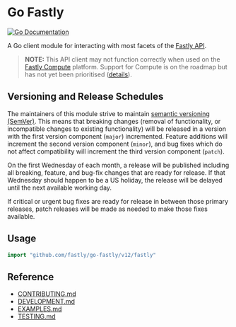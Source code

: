 # Go Fastly

[![Go Documentation](http://img.shields.io/badge/go-documentation-blue.svg?style=flat-square)][latest]

A Go client module for interacting with most facets of the [Fastly
API](https://docs.fastly.com/api).

> **NOTE:** This API client may not function correctly when used on
> the [Fastly Compute](https://www.fastly.com/products/edge-compute)
> platform. Support for Compute is on the roadmap but has not yet been
> prioritised ([details](./DEVELOPMENT.md#compute)).

## Versioning and Release Schedules

The maintainers of this module strive to maintain [semantic versioning
(SemVer)](https://semver.org/). This means that breaking changes
(removal of functionality, or incompatible changes to existing
functionality) will be released in a version with the first version
component (`major`) incremented. Feature additions will increment the
second version component (`minor`), and bug fixes which do not affect
compatibility will increment the third version component (`patch`).

On the first Wednesday of each month, a release will be published
including all breaking, feature, and bug-fix changes that are ready
for release. If that Wednesday should happen to be a US holiday, the
release will be delayed until the next available working day.

If critical or urgent bug fixes are ready for release in between those
primary releases, patch releases will be made as needed to make those
fixes available.

## Usage

```go
import "github.com/fastly/go-fastly/v12/fastly"
```

## Reference

- [CONTRIBUTING.md](./CONTRIBUTING.md)
- [DEVELOPMENT.md](./DEVELOPMENT.md)
- [EXAMPLES.md](./EXAMPLES.md)
- [TESTING.md](./TESTING.md)

[latest]: https://pkg.go.dev/github.com/fastly/go-fastly/v12/fastly

